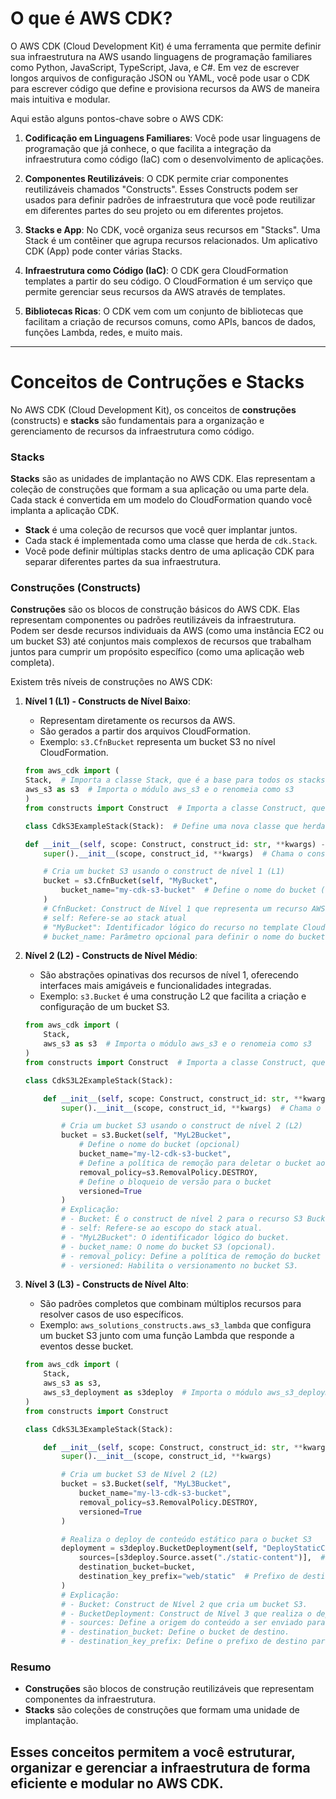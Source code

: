 # O que é AWS CDK?

O AWS CDK (Cloud Development Kit) é uma ferramenta que permite definir sua infraestrutura na AWS usando linguagens de programação familiares como Python, JavaScript, TypeScript, Java, e C#. Em vez de escrever longos arquivos de configuração JSON ou YAML, você pode usar o CDK para escrever código que define e provisiona recursos da AWS de maneira mais intuitiva e modular.

Aqui estão alguns pontos-chave sobre o AWS CDK:

1. **Codificação em Linguagens Familiares**: Você pode usar linguagens de programação que já conhece, o que facilita a integração da infraestrutura como código (IaC) com o desenvolvimento de aplicações.

2. **Componentes Reutilizáveis**: O CDK permite criar componentes reutilizáveis chamados "Constructs". Esses Constructs podem ser usados para definir padrões de infraestrutura que você pode reutilizar em diferentes partes do seu projeto ou em diferentes projetos.

3. **Stacks e App**: No CDK, você organiza seus recursos em "Stacks". Uma Stack é um contêiner que agrupa recursos relacionados. Um aplicativo CDK (App) pode conter várias Stacks.

4. **Infraestrutura como Código (IaC)**: O CDK gera CloudFormation templates a partir do seu código. O CloudFormation é um serviço que permite gerenciar seus recursos da AWS através de templates.

5. **Bibliotecas Ricas**: O CDK vem com um conjunto de bibliotecas que facilitam a criação de recursos comuns, como APIs, bancos de dados, funções Lambda, redes, e muito mais.
---

# Conceitos de Contruções e Stacks

No AWS CDK (Cloud Development Kit), os conceitos de **construções** (constructs) e **stacks** são fundamentais para a organização e gerenciamento de recursos da infraestrutura como código.

### Stacks

**Stacks** são as unidades de implantação no AWS CDK. Elas representam a coleção de construções que formam a sua aplicação ou uma parte dela. Cada stack é convertida em um modelo do CloudFormation quando você implanta a aplicação CDK.

- **Stack** é uma coleção de recursos que você quer implantar juntos. 
- Cada stack é implementada como uma classe que herda de `cdk.Stack`.
- Você pode definir múltiplas stacks dentro de uma aplicação CDK para separar diferentes partes da sua infraestrutura.

### Construções (Constructs)

**Construções** são os blocos de construção básicos do AWS CDK. Elas representam componentes ou padrões reutilizáveis da infraestrutura. Podem ser desde recursos individuais da AWS (como uma instância EC2 ou um bucket S3) até conjuntos mais complexos de recursos que trabalham juntos para cumprir um propósito específico (como uma aplicação web completa).

Existem três níveis de construções no AWS CDK:

1. **Nível 1 (L1) - Constructs de Nível Baixo**:
   - Representam diretamente os recursos da AWS.
   - São gerados a partir dos arquivos CloudFormation.
   - Exemplo: `s3.CfnBucket` representa um bucket S3 no nível CloudFormation.
    ```python
    from aws_cdk import (
    Stack,  # Importa a classe Stack, que é a base para todos os stacks CDK
    aws_s3 as s3  # Importa o módulo aws_s3 e o renomeia como s3
    )
    from constructs import Construct  # Importa a classe Construct, que é a base para todos os constructs CDK

    class CdkS3ExampleStack(Stack):  # Define uma nova classe que herda de Stack

    def __init__(self, scope: Construct, construct_id: str, **kwargs) -> None:
        super().__init__(scope, construct_id, **kwargs)  # Chama o construtor da classe base

        # Cria um bucket S3 usando o construct de nível 1 (L1)
        bucket = s3.CfnBucket(self, "MyBucket",
            bucket_name="my-cdk-s3-bucket"  # Define o nome do bucket (opcional)
        )
        # CfnBucket: Construct de Nível 1 que representa um recurso AWS CloudFormation para um bucket S3
        # self: Refere-se ao stack atual
        # "MyBucket": Identificador lógico do recurso no template CloudFormation
        # bucket_name: Parâmetro opcional para definir o nome do bucket S3
    ```

2. **Nível 2 (L2) - Constructs de Nível Médio**:
   - São abstrações opinativas dos recursos de nível 1, oferecendo interfaces mais amigáveis e funcionalidades integradas.
   - Exemplo: `s3.Bucket` é uma construção L2 que facilita a criação e configuração de um bucket S3.
    ```python
    from aws_cdk import (
        Stack,
        aws_s3 as s3  # Importa o módulo aws_s3 e o renomeia como s3
    )
    from constructs import Construct  # Importa a classe Construct, que é a base para todos os constructs CDK

    class CdkS3L2ExampleStack(Stack):

        def __init__(self, scope: Construct, construct_id: str, **kwargs) -> None:
            super().__init__(scope, construct_id, **kwargs)  # Chama o construtor da classe base

            # Cria um bucket S3 usando o construct de nível 2 (L2)
            bucket = s3.Bucket(self, "MyL2Bucket",
                # Define o nome do bucket (opcional)
                bucket_name="my-l2-cdk-s3-bucket",
                # Define a política de remoção para deletar o bucket ao destruir o stack
                removal_policy=s3.RemovalPolicy.DESTROY,
                # Define o bloqueio de versão para o bucket
                versioned=True
            )
            # Explicação:
            # - Bucket: É o construct de nível 2 para o recurso S3 Bucket.
            # - self: Refere-se ao escopo do stack atual.
            # - "MyL2Bucket": O identificador lógico do bucket.
            # - bucket_name: O nome do bucket S3 (opcional).
            # - removal_policy: Define a política de remoção do bucket (DESTROY = destruir o bucket ao remover o stack).
            # - versioned: Habilita o versionamento no bucket S3.
    ```

3. **Nível 3 (L3) - Constructs de Nível Alto**:
   - São padrões completos que combinam múltiplos recursos para resolver casos de uso específicos.
   - Exemplo: `aws_solutions_constructs.aws_s3_lambda` que configura um bucket S3 junto com uma função Lambda que responde a eventos desse bucket.
    ```python
    from aws_cdk import (
        Stack,
        aws_s3 as s3,
        aws_s3_deployment as s3deploy  # Importa o módulo aws_s3_deployment para realizar o deploy de conteúdo
    )
    from constructs import Construct
    
    class CdkS3L3ExampleStack(Stack):

        def __init__(self, scope: Construct, construct_id: str, **kwargs) -> None:
            super().__init__(scope, construct_id, **kwargs)

            # Cria um bucket S3 de Nível 2 (L2)
            bucket = s3.Bucket(self, "MyL3Bucket",
                bucket_name="my-l3-cdk-s3-bucket",
                removal_policy=s3.RemovalPolicy.DESTROY,
                versioned=True
            )

            # Realiza o deploy de conteúdo estático para o bucket S3
            deployment = s3deploy.BucketDeployment(self, "DeployStaticContent",
                sources=[s3deploy.Source.asset("./static-content")],  # Define o diretório de origem do conteúdo estático
                destination_bucket=bucket,
                destination_key_prefix="web/static"  # Prefixo de destino no bucket S3
            )
            # Explicação:
            # - Bucket: Construct de Nível 2 que cria um bucket S3.
            # - BucketDeployment: Construct de Nível 3 que realiza o deploy de conteúdo estático para o bucket S3.
            # - sources: Define a origem do conteúdo a ser enviado para o bucket S3.
            # - destination_bucket: Define o bucket de destino.
            # - destination_key_prefix: Define o prefixo de destino para o conteúdo dentro do bucket S3.
    ```

### Resumo

- **Construções** são blocos de construção reutilizáveis que representam componentes da infraestrutura.
- **Stacks** são coleções de construções que formam uma unidade de implantação.

Esses conceitos permitem a você estruturar, organizar e gerenciar a infraestrutura de forma eficiente e modular no AWS CDK.
---